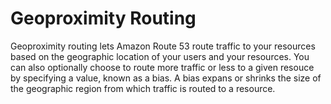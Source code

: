 # Geoproximity Routing
Geoproximity routing lets Amazon Route 53 route traffic to your resources based on the geographic location of your users and your resources. You can also optionally choose to route more traffic or less to a given resouce by specifying a value, known as a bias. A bias expans or shrinks the size of the geographic region from which traffic is routed to a resource.

